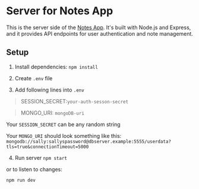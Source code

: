 # Server for Notes App

This is the server side of the [Notes App](https://github.com/Corxl/NotesAppClient). It's built with Node.js and Express, and it provides API endpoints for user authentication and note management.

## Setup

1. Install dependencies: `npm install`

2. Create `.env` file

3. Add following lines into `.env`
  > SESSION_SECRET:`your-auth-sesson-secret`

  > MONGO_URI: `mongoDB-uri`

Your `SESSION_SECRET` can be any random string

Your `MONGO_URI` should look something like this: `mongodb://sally:sallyspassword@dbserver.example:5555/userdata?tls=true&connectionTimeout=5000`


4. Run server
`
  npm start
`

  or to listen to changes: 

`
  npm run dev
`
